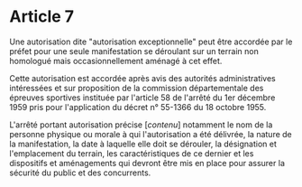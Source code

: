 # Article 7

Une autorisation dite "autorisation exceptionnelle" peut être accordée par le préfet pour une seule manifestation se déroulant sur un terrain non homologué mais occasionnellement aménagé à cet effet.

Cette autorisation est accordée après avis des autorités administratives intéressées et sur proposition de la commission départementale des épreuves sportives instituée par l'article 58 de l'arrêté du 1er décembre 1959 pris pour l'application du décret n° 55-1366 du 18 octobre 1955.

L'arrêté portant autorisation précise [*contenu*] notamment le nom de la personne physique ou morale à qui l'autorisation a été délivrée, la nature de la manifestation, la date à laquelle elle doit se dérouler, la désignation et l'emplacement du terrain, les caractéristiques de ce dernier et les dispositifs et aménagements qui devront être mis en place pour assurer la sécurité du public et des concurrents.
